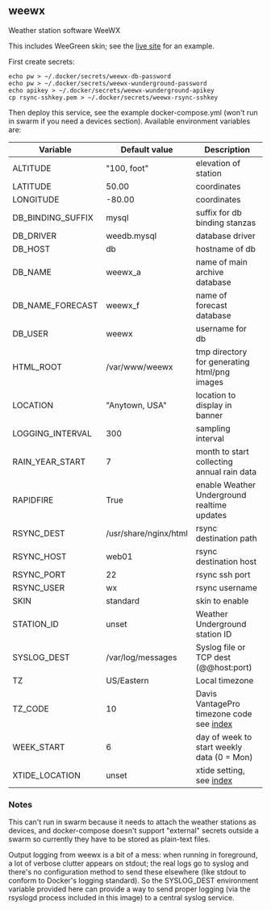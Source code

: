 ## weewx

Weather station software WeeWX

This includes WeeGreen skin; see the [live site](http://wx.ci.net) for
an example.

First create secrets:

    echo pw > ~/.docker/secrets/weewx-db-password
    echo pw > ~/.docker/secrets/weewx-wunderground-password
    echo apikey > ~/.docker/secrets/weewx-wunderground-apikey
    cp rsync-sshkey.pem > ~/.docker/secrets/weewx-rsync-sshkey

Then deploy this service, see the example docker-compose.yml (won't
run in swarm if you need a devices section). Available
environment variables are:

| Variable | Default value | Description |
| -------- | ------------- | ----------- |
| ALTITUDE | "100, foot" | elevation of station |
| LATITUDE | 50.00 | coordinates |
| LONGITUDE | -80.00 | coordinates  |
| DB_BINDING_SUFFIX | mysql | suffix for db binding stanzas |
| DB_DRIVER | weedb.mysql | database driver |
| DB_HOST | db | hostname of db |
| DB_NAME | weewx_a | name of main archive database |
| DB_NAME_FORECAST | weewx_f | name of forecast database |
| DB_USER | weewx | username for db |
| HTML_ROOT | /var/www/weewx | tmp directory for generating html/png images |
| LOCATION | "Anytown, USA" | location to display in banner |
| LOGGING_INTERVAL | 300 | sampling interval |
| RAIN_YEAR_START | 7 | month to start collecting annual rain data |
| RAPIDFIRE | True | enable Weather Underground realtime updates |
| RSYNC_DEST | /usr/share/nginx/html | rsync destination path |
| RSYNC_HOST | web01 | rsync destination host |
| RSYNC_PORT | 22 | rsync ssh port |
| RSYNC_USER | wx | rsync username |
| SKIN | standard | skin to enable |
| STATION_ID | unset | Weather Underground station ID |
| SYSLOG_DEST | /var/log/messages | Syslog file or TCP dest (@@host:port) |
| TZ | US/Eastern | Local timezone |
| TZ_CODE | 10 | Davis VantagePro timezone code see [index](https://www.manualslib.com/manual/586601/Davis-Vantage-Pro.html?page=39) |
| WEEK_START | 6 | day of week to start weekly data (0 = Mon) |
| XTIDE_LOCATION | unset | xtide setting, see [index](http://tides.mobilegeographics.com/) |

### Notes

This can't run in swarm because it needs to attach the
weather stations as devices, and docker-compose doesn't support 
"external" secrets outside a swarm so currently they have to
be stored as plain-text files.

Output logging from weewx is a bit of a mess: when running
in foreground, a lot of verbose clutter appears on stdout; the
real logs go to syslog and there's no configuration method to
send these elsewhere (like stdout to conform to Docker's logging
standard). So the SYSLOG_DEST environment variable provided here
can provide a way to send proper logging (via the rsyslogd
process included in this image) to a central syslog service.


